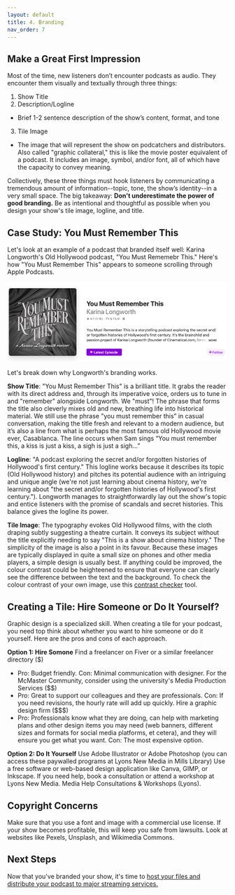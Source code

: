 ```yaml
---
layout: default
title: 4. Branding
nav_order: 7
---
```


## Make a Great First Impression

Most of the time, new listeners don’t encounter podcasts as audio. They encounter them visually and textually through three things:

1. Show Title 
2. Description/Logline 
- Brief 1-2 sentence description of the show’s content, format, and tone
3. Tile Image 
- The image that will represent the show on podcatchers and distributors. Also called "graphic collateral," this is like the movie poster equivalent of a podcast. It includes an image, symbol, and/or font, all of which have the capacity to convey meaning. 

Collectively, these three things must hook listeners by communicating a tremendous amount of information--topic, tone, the show’s identity--in a very small space. The big takeaway: **Don't underestimate the power of good branding.** Be as intentional and thoughtful as possible when you design your show's tile image, logline, and title. 

## Case Study: You Must Remember This

Let's look at an example of a podcast that branded itself well: Karina Longworth's Old Hollywood podcast, "You Must Rememebr This." Here's how "You Must Remember This" appears to someone scrolling through Apple Podcasts. 

<img src="assets/img/YMRTScreenshot.png" alt="Screenshot of You Must Remember This’ appearance on the Apple Podcasts platform. The title is in a 1940s style font. The background is black and white draped fabric. The typography evokes early cinema. The show description reads You Must Remember This is a storytelling podcast exploring the secret and/or forgotten histories of Hollywood’s first century" width="720">

Let's break down why Longworth's branding works.

**Show Title**: "You Must Remember This" is a brilliant title. It grabs the reader with its direct address and, through its imperative voice, orders us to tune in and "remember" alongside Longworth. We "must"! The phrase that forms the title also cleverly mixes old and new, breathing life into historical material. We still use the phrase "you must remember this” in casual conversation, making the title fresh and relevant to a modern audience, but it’s also a line from what is perhaps the most famous old Hollywood movie ever, Casablanca. The line occurs when Sam sings “You must remember this, a kiss is just a kiss, a sigh is just a sigh…”

**Logline**: "A podcast exploring the secret and/or forgotten histories of Hollywood's first century." This logline works because it describes its topic (Old Hollywood history) and pitches its potential audience with an intriguing and unique angle (we're not just learning about cinema history, we're learning about "the secret and/or forgotten histories of Hollywood's first century."). Longworth manages to straightforwardly lay out the show's topic and entice listeners with the promise of scandals and secret histories. This balance gives the logline its power. 

**Tile Image**: The typography evokes Old Hollywood films, with the cloth draping subtly suggesting a theatre curtain. It conveys its subject without the title explicitly needing to say "This is a show about cinema history." The simplicity of the image is also a point in its favour. Because these images are typically displayed in quite a small size on phones and other media players, a simple design is usually best. If anything could be improved, the colour contrast could be heighteened to ensure that everyone can clearly see the difference between the text and the background. To check the colour contrast of your own image, use this [contrast checker](https://webaim.org/resources/contrastchecker/) tool. 

## Creating a Tile: Hire Someone or Do It Yourself?
Graphic design is a specialized skill. When creating a tile for your podcast, you need top think about whether you want to hire someone or do it yourself. Here are the pros and cons of each approach.

**Option 1: Hire Somone**
Find a freelancer on Fiver or a similar freelancer directory ($)
- Pro: Budget friendly. Con: Minimal communication with designer.
For the McMaster Community, consider using the university's Media Production Services ($$)
- Pro: Great to support our colleagues and they are professionals. Con: If you need revisions, the hourly rate will add up quickly. 
Hire a graphic design firm ($$$)
- Pro: Professionals know what they are doing, can help with marketing plans and other design items you may need (web banners, different sizes and formats for social media platforms, et cetera), and they will ensure you get what you want. Con: The most expensive option.

**Option 2: Do It Yourself**
Use Adobe Illustrator or Adobe Photoshop (you can access these paywalled programs at Lyons New Media in Mills Library)
Use a free software or web-based design application like Canva, GIMP, or Inkscape. 
If you need help, book a consultation or attend a workshop at Lyons New Media. 
Media Help Consultations & Workshops (Lyons).

## Copyright Concerns
Make sure that you use a font and image with a commercial use license. If your show becomes profitable, this will keep you safe from lawsuits. 
Look at websites like Pexels, Unsplash, and Wikimedia Commons. 

## Next Steps
Now that you've branded your show, it's time to [host your files and distribute your podcast to major streaming services.](https://scds.github.io/podcasting/hosting.html)
